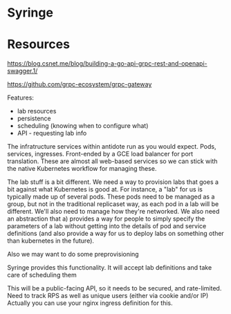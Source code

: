 # Syringe

# Resources

https://blog.csnet.me/blog/building-a-go-api-grpc-rest-and-openapi-swagger.1/

https://github.com/grpc-ecosystem/grpc-gateway

Features:
- lab resources
- persistence
- scheduling (knowing when to configure what)
- API - requesting lab info


The infratructure services within antidote run as you would expect. Pods, services, ingresses. Front-ended by a GCE load balancer for port translation. These are almost all web-based services so we can stick with the native Kubernetes workflow for managing these.

The lab stuff is a bit different. We need a way to provision labs that goes a bit against what Kubernetes is good at. For instance, a "lab" for us is typically made up of several pods. These pods need to be managed as a group, but not in the traditional replicaset way, as each pod in a lab will be different. We'll also need to manage how they're networked. We also need an abstraction that a) provides a way for people to simply specify the parameters of a lab without getting into the details of pod and service definitions (and also provide a way for us to deploy labs on something other than kubernetes in the future).

Also we may want to do some preprovisioning

Syringe provides this functionality. It will accept lab definitions and take care of scheduling them

This will be a public-facing API, so it needs to be secured, and rate-limited. Need to track RPS as well as unique users (either via cookie and/or IP)
Actually you can use your nginx ingress definition for this.
